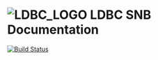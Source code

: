 ![LDBC_LOGO](https://raw.githubusercontent.com/wiki/ldbc/ldbc_snb_datagen/images/ldbc-logo.png)
LDBC SNB Documentation
======================

[![Build Status](https://travis-ci.org/ldbc/ldbc_snb_docs.svg?branch=master)](https://travis-ci.org/ldbc/ldbc_snb_docs)
